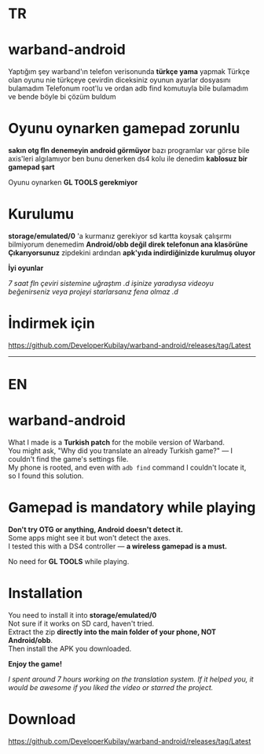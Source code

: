 # TR

# warband-android
Yaptığım şey warband'ın telefon verisonunda **türkçe yama** yapmak
Türkçe olan oyunu nie türkçeye çevirdin diceksiniz oyunun ayarlar dosyasını bulamadım
Telefonum root'lu ve ordan adb find komutuyla bile bulamadım ve bende böyle bi çözüm buldum

# Oyunu oynarken gamepad zorunlu
**sakın otg fln denemeyin android görmüyor** bazı programlar var görse bile axis'leri algılamıyor
ben bunu denerken ds4 kolu ile denedim **kablosuz bir gamepad şart**

Oyunu oynarken **GL TOOLS gerekmiyor**

# Kurulumu

**storage/emulated/0** 'a kurmanız gerekiyor sd kartta koysak çalışırmı bilmiyorum denemedim **Android/obb değil direk telefonun ana klasörüne Çıkarıyorsunuz** zipdekini
ardından **apk'yıda indirdiğinizde kurulmuş oluyor**

**İyi oyunlar**

*7 saat fln çeviri sistemine uğraştım .d işinize yaradıysa videoyu beğenirseniz veya projeyi starlarsanız fena olmaz .d*

# İndirmek için
https://github.com/DeveloperKubilay/warband-android/releases/tag/Latest

---
# EN

# warband-android

What I made is a **Turkish patch** for the mobile version of Warband.  
You might ask, "Why did you translate an already Turkish game?" — I couldn't find the game's settings file.  
My phone is rooted, and even with `adb find` command I couldn't locate it, so I found this solution.

# Gamepad is mandatory while playing  
**Don't try OTG or anything, Android doesn't detect it.**  
Some apps might see it but won't detect the axes.  
I tested this with a DS4 controller — **a wireless gamepad is a must.**

No need for **GL TOOLS** while playing.

# Installation

You need to install it into **storage/emulated/0**  
Not sure if it works on SD card, haven't tried.  
Extract the zip **directly into the main folder of your phone, NOT Android/obb**.  
Then install the APK you downloaded.

**Enjoy the game!**

*I spent around 7 hours working on the translation system. If it helped you, it would be awesome if you liked the video or starred the project.*

# Download  
https://github.com/DeveloperKubilay/warband-android/releases/tag/Latest
